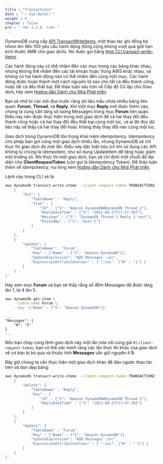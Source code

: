 ```yaml
---
title : "Transactions"
date : "`r Sys.Date()`"
weight : 6
chapter : false
pre : " <b> 1.2.6. </b> "
---
```


DynamoDB cung cấp [API TransactWriteItems](https://docs.aws.amazon.com/amazondynamodb/latest/APIReference/API_TransactWriteItems.html), một thao tác ghi đồng bộ nhóm lên đến 100 yêu cầu hành động (tổng cộng không vượt quá giới hạn kích thước 4MB cho giao dịch). Nó được gọi bằng [lệnh CLI transact-write-items](https://docs.aws.amazon.com/cli/latest/reference/dynamodb/transact-write-items.html).

Các hành động này có thể nhắm đến các mục trong các bảng khác nhau, nhưng không thể nhắm đến các tài khoản hoặc Vùng AWS khác nhau, và không có hai hành động nào có thể nhắm đến cùng một mục. Các hành động được hoàn thành một cách nguyên tử sao cho tất cả đều thành công, hoặc tất cả đều thất bại. Để thảo luận sâu hơn về Cấp độ Cô lập cho Giao dịch, hãy xem [Hướng dẫn Dành cho Nhà Phát triển](https://docs.aws.amazon.com/amazondynamodb/latest/developerguide/transaction-apis.html#transaction-isolation).

Bạn sẽ nhớ từ các mô-đun trước rằng dữ liệu mẫu chứa nhiều bảng liên quan: **Forum**, **Thread**, và **Reply**. Khi một mục **Reply** mới được thêm vào, chúng ta cũng cần tăng số lượng Messages trong mục **Forum** liên quan. Điều này nên được thực hiện trong một giao dịch để cả hai thay đổi đều thành công hoặc cả hai thay đổi đều thất bại cùng một lúc, và ai đó đọc dữ liệu này sẽ thấy cả hai thay đổi hoặc không thấy thay đổi nào cùng một lúc.

Giao dịch trong DynamoDB tôn trọng khái niệm idempotency. Idempotency cho phép bạn gửi cùng một giao dịch nhiều lần, nhưng DynamoDB sẽ chỉ thực thi giao dịch đó một lần. Điều này đặc biệt hữu ích khi sử dụng các API không tự chúng là idempotent, như sử dụng UpdateItem để tăng hoặc giảm một trường số. Khi thực thi một giao dịch, bạn sẽ chỉ định một chuỗi để đại diện cho **ClientRequestToken** (còn gọi là Idempotency Token). Để thảo luận thêm về idempotency, vui lòng xem [Hướng dẫn Dành cho Nhà Phát triển](https://docs.aws.amazon.com/amazondynamodb/latest/developerguide/transaction-apis.html).

Lệnh này trong CLI sẽ là:

```bash
aws dynamodb transact-write-items --client-request-token TRANSACTION1 --transact-items '[
    {
        "Put": {
            "TableName" : "Reply",
            "Item" : {
                "Id" : {"S": "Amazon DynamoDB#DynamoDB Thread 2"},
                "ReplyDateTime" : {"S": "2021-04-27T17:47:30Z"},
                "Message" : {"S": "DynamoDB Thread 2 Reply 3 text"},
                "PostedBy" : {"S": "User C"}
            }
        }
    },
    {
        "Update": {
            "TableName" : "Forum",
            "Key" : {"Name" : {"S": "Amazon DynamoDB"}},
            "UpdateExpression": "ADD Messages :inc",
            "ExpressionAttributeValues" : { ":inc": {"N" : "1"} }
        }
    }
]'
```

Hãy xem mục **Forum** và bạn sẽ thấy rằng số đếm Messages đã được tăng lên 1, từ 4 lên 5.

```bash
aws dynamodb get-item \
    --table-name Forum \
    --key '{"Name" : {"S": "Amazon DynamoDB"}}'
```

```text
...
"Messages": {
    "N": "5"
}
...
```

Nếu bạn chạy cùng lệnh giao dịch này một lần nữa với cùng giá trị `client-request-token`, bạn có thể xác minh rằng các lần thực thi khác của giao dịch về cơ bản bị bỏ qua và thuộc tính **Messages** vẫn giữ nguyên ở **5**.

Bây giờ chúng ta cần thực hiện một giao dịch khác để đảo ngược thao tác trên và dọn dẹp bảng:

```bash
aws dynamodb transact-write-items --client-request-token TRANSACTION2 --transact-items '[
    {
        "Delete": {
            "TableName" : "Reply",
            "Key" : {
                "Id" : {"S": "Amazon DynamoDB#DynamoDB Thread 2"},
                "ReplyDateTime" : {"S": "2021-04-27T17:47:30Z"}
            }
        }
    },
    {
        "Update": {
            "TableName" : "Forum",
            "Key" : {"Name" : {"S": "Amazon DynamoDB"}},
            "UpdateExpression": "ADD Messages :inc",
            "ExpressionAttributeValues" : { ":inc": {"N" : "-1"} }
        }
    }
]'
```

